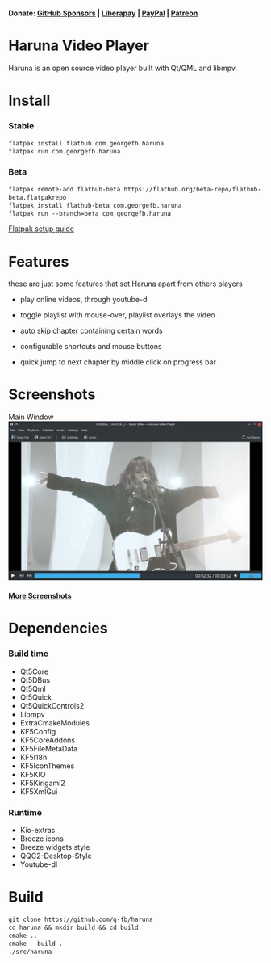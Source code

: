 <!--
SPDX-FileCopyrightText: 2020 George Florea Bănuș <georgefb899@gmail.com>

SPDX-License-Identifier: CC-BY-4.0
-->

#### Donate: [GitHub Sponsors](https://github.com/sponsors/g-fb) | [Liberapay](https://liberapay.com/gfb/) | [PayPal](https://paypal.me/georgefloreabanus) | [Patreon](https://www.patreon.com/georgefb)

# Haruna Video Player

Haruna is an open source video player built with Qt/QML and libmpv.

# Install

### Stable
```
flatpak install flathub com.georgefb.haruna
flatpak run com.georgefb.haruna
```

### Beta
```
flatpak remote-add flathub-beta https://flathub.org/beta-repo/flathub-beta.flatpakrepo
flatpak install flathub-beta com.georgefb.haruna
flatpak run --branch=beta com.georgefb.haruna
```

[Flatpak setup guide](https://flatpak.org/setup/)

# Features

these are just some features that set Haruna apart from others players

- play online videos, through youtube-dl

- toggle playlist with mouse-over, playlist overlays the video

- auto skip chapter containing certain words

- configurable shortcuts and mouse buttons

- quick jump to next chapter by middle click on progress bar

# Screenshots

Main Window
![Haruna main window](./data/screenshots/haruna-dark.png)

#### [More Screenshots](./Screenshots.md)

# Dependencies

### Build time
- Qt5Core
- Qt5DBus
- Qt5Qml
- Qt5Quick
- Qt5QuickControls2
- Libmpv
- ExtraCmakeModules
- KF5Config
- KF5CoreAddons
- KF5FileMetaData
- KF5I18n
- KF5IconThemes
- KF5KIO
- KF5Kirigami2
- KF5XmlGui

### Runtime
- Kio-extras
- Breeze icons
- Breeze widgets style
- QQC2-Desktop-Style
- Youtube-dl

# Build

```
git clone https://github.com/g-fb/haruna
cd haruna && mkdir build && cd build
cmake ..
cmake --build .
./src/haruna
```
